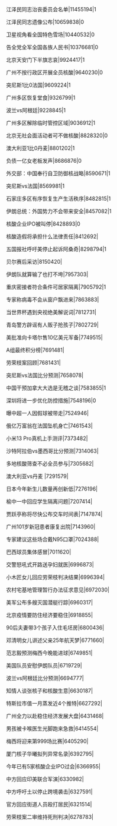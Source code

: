 江泽民同志治丧委员会名单|11455194|1

江泽民同志遗像公布|10659838|0

卫星视角看全国特色雪场|10440532|0

告全党全军全国各族人民书|10376681|0

北京天安门下半旗志哀|9924417|1

广州不按行政区开展全员核酸|9640230|0

突尼斯1比0法国|9609224|1

广州多区恢复堂食|9326799|1

波兰vs阿根廷|9228845|1

广州多区解除临时管控区域|9036912|1

北京无社会面活动者可不做核酸|8828320|0

澳大利亚1比0丹麦|8801202|1

负债一亿女老板发声|8686876|0

外交部：中国奉行自卫防御核战略|8590671|1

突尼斯vs法国|8569981|1

石家庄多区有序恢复生产生活秩序|8482815|1

伊朗总统：外国势力不会带来安全|8457082|1

核酸企业IPO被叫停|8428893|0

核酸造假将承担什么法律责任|8412692|

五国报社呼吁美停止起诉阿桑奇|8298794|1

贝尔赛后采访|8150420|

伊朗队就算输了也打不垮|7957303|

重庆密接者符合条件可居家隔离|7905792|1

专家称病毒不会从窗户飘进来|7863883|

当世界杯遇到央视绝美解说词|7812731|

青岛警方辟谣有人贩子抢孩子|7802729|

美批准向卡塔尔售10亿美元军备|7749515|

A组最终积分榜|7691481|

劳荣枝案回顾|7681431|

突尼斯vs法国比分预测|7658078|

中国干预加拿大大选是无稽之谈|7583855|1

深圳将进一步优化防控措施|7548196|0

曝中超一人因假球被带走|7524946|

俄亿万富翁在法国坠机身亡|7461543|

小米13 Pro真机上手测评|7373482|

沙特阿拉伯vs墨西哥比分预测|7314063|

多地核酸筛查不必全员参与|7305682|

澳大利亚vs丹麦 ​|7291579|

日本今年新生儿数量再创新低|7276196|

榆中一中回应学生隔离问题|7207414|

贾跃亭称将尽快公布交车时间表|7147874|

广州101岁新冠患者康复出院|7143960|

专家建议这些场合戴N95口罩|7024388|

巴西球员集体感冒|7011620|

交警怒吼式开路送孕妇就医|6996873|

小木匠女儿回应劳荣枝判决结果|6996394|

农村宅基地管理暂行办法征求意见|6972030|

美军公布多艘灭国潜艇行踪|6960317|

北京疫情要防住经济要稳住|6918855|

90后夫妻带3个孩子入住毛坯房|6800436|

邓清明女儿讲述父亲25年航天梦|6771660|

范志毅预测梅西今晚能进球|6749851|

美国队员安慰伊朗队员|6719729|

波兰vs阿根廷比分预测|6694777|

知情人谈张核子和核酸生意|6630187|

特斯拉市值一月蒸发近4个推特|6627292|

广州全力以赴稳住经济发展大盘|6431468|

男孩被卡喉医生光脚跑来急救|6414554|

梅西将迎来第999场比赛|6405290|

厦门核子华曦拟列异常名录|6392795|

今年已有5家核酸企业IPO过会|6366955|

中方回应印美联合军演|6330982|

中方呼吁土以停止跨境袭击|6327591|

官方回应街道人员殴打居民|6321514|

劳荣枝案二审维持死刑判决|6278783|

